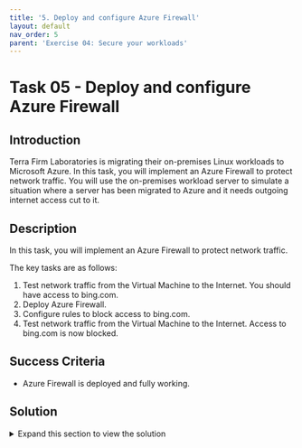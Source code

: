 ```yaml
---
title: '5. Deploy and configure Azure Firewall'
layout: default
nav_order: 5
parent: 'Exercise 04: Secure your workloads'
---
```


# Task 05 - Deploy and configure Azure Firewall

## Introduction

Terra Firm Laboratories is migrating their on-premises Linux workloads to Microsoft Azure. In this task, you will implement an Azure Firewall to protect network traffic. You will use the on-premises workload server to simulate a situation where a server has been migrated to Azure and it needs outgoing internet access cut to it.

## Description

In this task, you will implement an Azure Firewall to protect network traffic.

The key tasks are as follows:

1. Test network traffic from the Virtual Machine to the Internet. You should have access to bing.com.
1. Deploy Azure Firewall.
1. Configure rules to block access to bing.com.
1. Test network traffic from the Virtual Machine to the Internet. Access to bing.com is now blocked.

## Success Criteria

* Azure Firewall is deployed and fully working.

## Solution

<details markdown="block">
<summary>Expand this section to view the solution</summary>

1. Sign-in to the Azure portal **`https://portal.azure.com/`**.

1. In the **Azure Portal**, navigate to the **Resource Group** that you created for this lab, then select the **On-premises Workload VM** named similar to `terrafirm-onprem-workload-vm`.

    ![The Resource group with on-premises workload VM highlighted.](../../resources/images/lab00_02_VirtualMachine.png "Azure resource group")

1. Click **Start** as in a previous exercise you stopped it.

1. In the Azure portal, in the **Search resources, services, and docs** text box at the top of the Azure portal page, type **Network Watcher** and press the **Enter** key.

1. Under **Network diagnostic tools**, select **Connection troubleshoot**

1. On the **Network Watcher | Connection troubleshoot** window, specify the following values:

   |Setting|Value|
   |---|---|
   |Source type|**Virtual Machine**|
   |Virtual Machine|Select the **terrafirm-onprem-workload-vm**|
   |Destination type|Select **Specify manually**|
   |URI, FQDN, or IP address|https://www.bing.com|
   |Preferred IP Version|Both|
   |Protocol|Select **TCP**|
   |Destination port|443|
   |Source port| |
   |Diagnostic tests|**Connectivity, NSG diagnostics, Next hop, Port scanner**|

   >**Note**: Connection should be sucessfull.

1. In the Azure portal, in the **Search resources, services, and docs** text box at the top of the Azure portal page, type **terrafirm-onprem-vnet** and press the **Enter** key.

1. Under **Settings**, select **Subnets**.

1. Select **+Subnet** and add a subnet with the Subnet purpose of **Azure Firewall** and the Starting address **10.0.100.0**

1. In the Azure portal, in the **Search resources, services, and docs** text box at the top of the Azure portal page, type **Firewalls** and press the **Enter** key.

1. On the **Firewalls** blade, select **+ Create**.

1. On the **Basics** tab of the **Create a firewall** blade, specify the following settings (leave others with their default values):

   |Setting|Value|
   |---|---|
   |Resource group|**YOUR RESOURCE GROUP**|
   |Name|**afw-onprem-001**|
   |Region|Your Region|
   |Firewall SKU|**Standard**|
   |Firewall management|**Use a Firewall Policy to manage this firewall**|
   |Firewall policy|Select **Add new** <br />Name: **afwp-onprem-001**<br />Region: **your region**|
   |Choose a virtual network|select the **Use existing** option and, in the drop-down list, select **terrafirm-onprem-vnet**|
   |Public IP address|click **Add new** and type the name **pip-afw-onprem-001** and select **OK**|

1. Select **Review + create** and then select **Create**.

    >**Note**: Wait for the deployment to complete. This should take about 5 minutes.

1. In the Azure portal, in the **Search resources, services, and docs** text box at the top of the Azure portal page, type **Resource groups** and press the **Enter** key.

1. On the **Resource groups** blade, in the list of resource groups, select **YOUR RESOURCE GROUP** entry.

1. In the list of resources, select the entry representing the **afw-onprem-001** firewall.

1. On the **afw-onprem-001** blade, identify the **Private IP** address that was assigned to the firewall.

1. In the Azure portal, in the **Search resources, services, and docs** text box at the top of the Azure portal page, type **Route tables** and press the **Enter** key.

1. On the **Route tables** blade, click **+ Create**.

1. On the **Create route table** blade, specify the following settings:

    |Setting|Value|
    |---|---|
    |Resource group|**YOUR RESOURCE GROUP**|
    |Region| **Your Region**|
    |Name|**rt-onprem-001**|

1. Click **Review + create**, then click **Create**, and wait for the provisioning to complete. 

1. On the **Route tables** blade, click **Refresh**, and, in the list of route tables, click the **rt-onprem-001** entry.

1. On the **rt-onprem-001** blade, in the **Settings** section, click **Subnets** and then, on the **rt-onprem-001 \| Subnets** blade, click **+ Associate**.

1. On the **Associate subnet** blade, specify the following settings:

    |Setting|Value|
    |---|---|
    |Virtual network|**terrafirm-onprem-vnet**|
    |Subnet|**default**|

     >**Note**: Ensure the **default** subnet is selected for this route, otherwise the firewall won't work correctly.

1. Click **OK** to associate the firewall to the virtual network subnet.

1. Back on the **rt-onprem-001** blade, in the **Settings** section, click **Routes** and then click **+ Add**.

1. On the **Add route** blade, specify the following settings:  

    |Setting|Value|
    |---|---|
    |Route name|**route-fw-001**|
    |Destination type|**IP Address**|
    |Destination IP addresses/CIDR ranges|**0.0.0.0/0**|
    |Next hop type|**Virtual appliance**|
    |Next hop address|the private IP address of the firewall that you identified in the previous when creating the Azure Firewall|

     >**Note**: Azure Firewall is actually a managed service, but virtual appliance works in this situation.

1. Click **Add** to add the route.

1. In the Azure portal, navigate back to the **afw-onprem-001** firewall.

1. On the **afw-onprem-001** blade, in the **Firewall policy** section, select **afwp-onprem-001**.

1. On the **afwp-onprem-001** Firewall Policy blade, select **Network rules**, and then click **+ Add a rule collection**.

1. On the **Add a rule collection** blade, specify the following settings (leave others with their default values):

    |Setting|Value|
    |---|---|
    |Name|**coll-deny-all-internet**|
    |Priority|**200**|
    |Action|**Allow**|

1. On the **Rules** Section, create a new entry with the following settings (leave others with their default values):

    |Setting|Value|
    |---|---|
    |Name|**AllowBing**|
    |Source type|**IP Address**|
    |Source|**10.2.0.0/24**|
    |Protocol port|**http:80, https:443**|
    |Target FQDNS|**www.bing.com**|

1. Under **Network diagnostic tools**, select **Connection troubleshoot**

1. On the **Network Watcher | Connection troubleshoot** window, specify the following values:

   |Setting|Value|
   |---|---|
   |Source type|**Virtual Machine**|
   |Virtual Machine|Select the **terrafirmworkloadvm**|
   |Destination type|Select **Specify manually**|
   |URI, FQDN, or IP address|https://www.bing.com|
   |Preferred IP Version|Both|
   |Protocol|Select **TCP**|
   |Destination port|443|
   |Source port|443|
   |Diagnostic tests|**Connectivity, NSG diagnostics, Next hop, Port scanner**|

    >**Note**: Connection should be blocked due to the Azure Firewall.



1. Click **Add** to add the Target FQDNs-based application rule.

1. Under **Network diagnostic tools**, select **Connection troubleshoot**

1. On the **Network Watcher | Connection troubleshoot** window, specify the following values:

   |Setting|Value|
   |---|---|
   |Source type|**Virtual Machine**|
   |Virtual Machine|Select the **terrafirmworkloadvm**|
   |Destination type|Select **Specify manually**|
   |URI, FQDN, or IP address|https://www.bing.com|
   |Preferred IP Version|Both|
   |Protocol|Select **TCP**|
   |Destination port|443|
   |Source port|443|
   |Diagnostic tests|**Connectivity, NSG diagnostics, Next hop, Port scanner**|

    >**Note**: Connection should be allowed due to the Azure Firewall rules.

</details>
